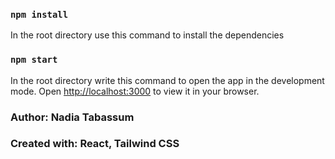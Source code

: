 ### `npm install`
In the root directory use this command to install the dependencies

### `npm start`
In the root directory write this command to open the app in the development mode.
Open [http://localhost:3000](http://localhost:3000) to view it in your browser.

### Author: Nadia Tabassum
### Created with: React, Tailwind CSS


